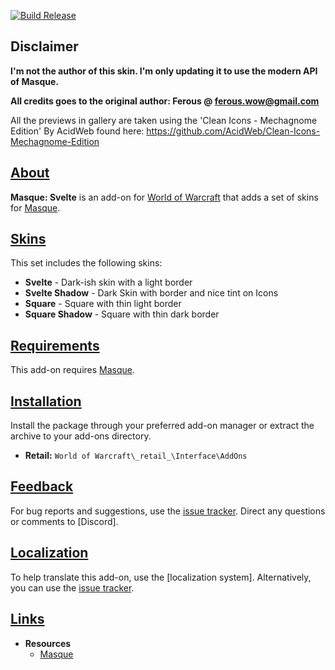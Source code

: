 <a name="Top"></a>
[![Build Release](https://github.com/Skullcan/Masque_Svelte/actions/workflows/build-release.yml/badge.svg)](https://github.com/Skullcan/Masque_Svelte/actions/workflows/build-release.yml)

## Disclaimer

**I'm not the author of this skin. I'm only updating it to use the modern API of Masque.**

**All credits goes to the original author: Ferous @ ferous.wow@gmail.com**

All the previews in gallery are taken using the 'Clean Icons - Mechagnome Edition' By AcidWeb found here: https://github.com/AcidWeb/Clean-Icons-Mechagnome-Edition

## [About][Top]

**Masque: Svelte** is an add-on for [World of Warcraft](https://worldofwarcraft.com "World of Warcraft") that adds a set of skins for [Masque].

## [Skins][Top]

This set includes the following skins:

- **Svelte** - Dark-ish skin with a light border
- **Svelte Shadow** - Dark Skin with border and nice tint on Icons
- **Square** - Square with thin light border
- **Square Shadow** - Square with thin dark border

## [Requirements][Top]

This add-on requires [Masque].

## [Installation][Top]

Install the package through your preferred add-on manager or extract the archive to your add-ons directory.

- **Retail:** `World of Warcraft\_retail_\Interface\AddOns`

## [Feedback][Top]

For bug reports and suggestions, use the [issue tracker]. Direct any questions or comments to [Discord].

## [Localization][Top]

To help translate this add-on, use the [localization system]. Alternatively, you can use the [issue tracker].

## [Links][Top]

- **Resources**
  - [Masque][Masque]

[//]: # "Links"
[Top]: #Top "Top of the Page"
[Masque]: https://github.com/SFX-WoW/Masque "Download Masque"
[Issue Tracker]: https://github.com/Skullcan/Masque_Svelte/issues "Report an Issue"
[GitHub]: https://github.com/Skullcan/Masque_Svelte "View on GitHub"
[//]: # "Images"
